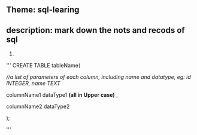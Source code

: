 ## Theme: sql-learing
## description: mark down the nots and recods of sql

1. 
'''
CREATE TABLE tableName(

*//a list of parameters of each column, including name and datatype, eg: id INTEGER, name TEXT*

columnName1 dataType1 **(all in Upper case)** ,

columnName2 dataType2

);

'''
